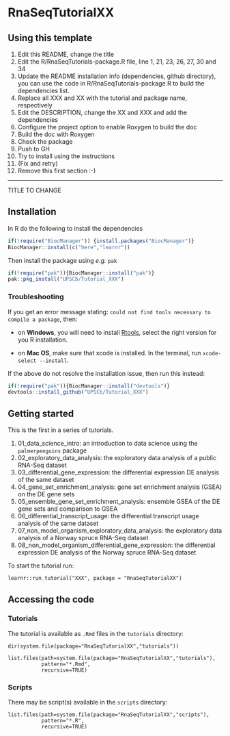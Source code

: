 # RnaSeqTutorialXX

## Using this template

1. Edit this README, change the title
2. Edit the R/RnaSeqTutorials-package.R file, line 1, 21, 23, 26, 27, 30 and 34
3. Update the README installation info (dependencies, github directory), you can use the code in R/RnaSeqTutorials-package.R to build the dependencies list.
4. Replace all XXX and XX with the tutorial and package name, respectively
5. Edit the DESCRIPTION, change the XX and XXX and add the dependencies
6. Configure the project option to enable Roxygen to build the doc
7. Build the doc with Roxygen
8. Check the package
9. Push to GH
10. Try to install using the instructions
11. (Fix and retry)
12. Remove this first section :-)

---

TITLE TO CHANGE

## Installation

In R do the following to install the dependencies

```R
if(!require("BiocManager")) {install.packages("BiocManager")}
BiocManager::install(c("here","learnr"))
```

Then install the package using _e.g._ `pak`

 ```R
 if(!require("pak")){BiocManager::install("pak")}
 pak::pkg_install("UPSCb/Tutorial_XXX")
 ```

### Troubleshooting

If you get an error message stating: `could not find tools necessary to compile a package`, then:

* on **Windows**, you will need to install [Rtools](https://cran.r-project.org/bin/windows/Rtools/), select the right version for you R installation.

* on **Mac OS**, make sure that xcode is installed. In the terminal, run `xcode-select --install`.

If the above do not resolve the installation issue, then run this instead:

```R
if(!require("pak")){BiocManager::install("devtools")}
devtools::install_github("UPSCb/Tutorial_XXX")
```

## Getting started

This is the first in a series of tutorials.

1. 01_data_science_intro: an introduction to data science using the `palmerpenguins` package
2. 02_exploratory_data_analysis: the exploratory data analysis of a public RNA-Seq dataset
3. 03_differential_gene_expression: the differential expression DE analysis of the same dataset
4. 04_gene_set_enrichment_analysis: gene set enrichment analysis (GSEA) on the DE gene sets
5. 05_ensemble_gene_set_enrichment_analysis: ensemble GSEA of the DE gene sets and comparison to GSEA
6. 06_differential_transcript_usage: the differential transcript usage analysis of the same dataset
7. 07_non_model_organism_exploratory_data_analysis: the exploratory data analysis of a Norway spruce RNA-Seq dataset
8. 08_non_model_organism_differential_gene_expression: the differential expression DE analysis of the Norway spruce RNA-Seq dataset

To start the tutorial run:

```{r tutorial}
learnr::run_tutorial("XXX", package = "RnaSeqTutorialXX")
```

## Accessing the code

### Tutorials

The tutorial is available as `.Rmd` files in the `tutorials` directory:

```{r tutorial list}
dir(system.file(package="RnaSeqTutorialXX","tutorials"))
```

```{r tutorial paths}
list.files(path=system.file(package="RnaSeqTutorialXX","tutorials"),
           pattern="*.Rmd",
           recursive=TRUE)
```

### Scripts

There may be script(s) available in the `scripts` directory:

```{r script paths}
list.files(path=system.file(package="RnaSeqTutorialXX","scripts"),
           pattern="*.R",
           recursive=TRUE)
```
